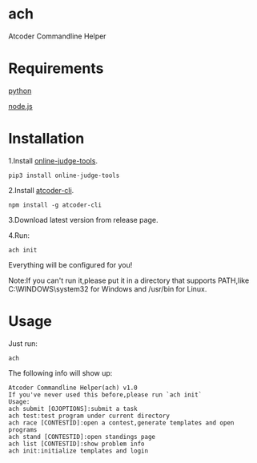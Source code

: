 # ach

Atcoder Commandline Helper

# Requirements

[python](https://www.python.org/)

[node.js](https://nodejs.org)

# Installation

1.Install [online-judge-tools](https://github.com/online-judge-tools/oj).

```
pip3 install online-judge-tools
```

2.Install [atcoder-cli](https://github.com/Tatamo/atcoder-cli).

```
npm install -g atcoder-cli
```

3.Download latest version from release page.

4.Run:

```
ach init
```

Everything will be configured for you!

Note:If you can't run it,please put it in a directory that supports PATH,like C:\WINDOWS\system32 for Windows and /usr/bin for Linux.

# Usage

Just run:

```
ach
```

The following info will show up:
```
Atcoder Commandline Helper(ach) v1.0
If you've never used this before,please run `ach init`
Usage:
ach submit [OJOPTIONS]:submit a task
ach test:test program under current directory
ach race [CONTESTID]:open a contest,generate templates and open programs
ach stand [CONTESTID]:open standings page
ach list [CONTESTID]:show problem info
ach init:initialize templates and login
```
